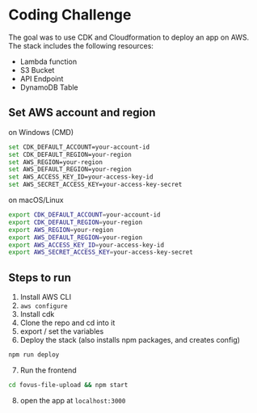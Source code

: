 # Coding Challenge

The goal was to use CDK and Cloudformation to deploy an app on AWS. The stack includes the following resources:
- Lambda function
- S3 Bucket
- API Endpoint
- DynamoDB Table

## Set AWS account and region

on Windows (CMD)
```bash
set CDK_DEFAULT_ACCOUNT=your-account-id
set CDK_DEFAULT_REGION=your-region
set AWS_REGION=your-region
set AWS_DEFAULT_REGION=your-region
set AWS_ACCESS_KEY_ID=your-access-key-id
set AWS_SECRET_ACCESS_KEY=your-access-key-secret
```

on macOS/Linux
```bash
export CDK_DEFAULT_ACCOUNT=your-account-id
export CDK_DEFAULT_REGION=your-region
export AWS_REGION=your-region
export AWS_DEFAULT_REGION=your-region
export AWS_ACCESS_KEY_ID=your-access-key-id
export AWS_SECRET_ACCESS_KEY=your-access-key-secret
```

## Steps to run

1. Install AWS CLI
2. `aws configure`
3. Install cdk 
4. Clone the repo and cd into it
5. export / set the variables
6. Deploy the stack (also installs npm packages, and creates config)
```bash
npm run deploy
```
7. Run the frontend
```bash
cd fovus-file-upload && npm start
```
8. open the app at `localhost:3000`